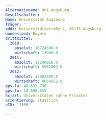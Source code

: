 ```yaml
---
Alternativname: Uni Augsburg
Gesellschafter: ''
Name: Universität Augsburg
Träger: ''
addi: Universitätsstraße 2, 86135 Augsburg
bundesland: Bayern
drittmittel:
  2010:
    absolut: 16724508.0
    wirtschaft: 13000.0
  2011:
    absolut: 18240816.0
    wirtschaft: 5962002.0
  2012:
    absolut: 15602500.0
    wirtschaft: 4664652.0
gps-la: 48.332.798
gps-lo: 10.898.655
hs-art: Universitäten (ohne Private)
orientierung: staatlich
uID: '1350'

---
```


